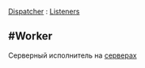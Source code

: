 ﻿---
Title: Компонент Service.Listeners.Worker
Keywords:
Link: .Service.Listeners.Worker
---

[Dispatcher](topic:.Custom.ComClasses.Service.Dispatcher.Default) :
[Listeners](topic:.Custom.ComClasses.Service.Listeners.Default)

#Worker
---

Серверный исполнитель на [серверах](topic:.Custom.ComClasses.Service.Servers.Worker.Default)